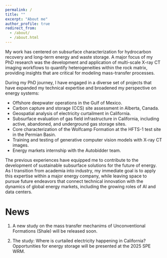 ```yaml
---
permalink: /
title: ""
excerpt: "About me"
author_profile: true
redirect_from: 
  - /about/
  - /about.html
---
```


My work has centered on subsurface characterization for hydrocarbon recovery and long-term energy and waste storage. A major focus of my PhD research was the development and application of multi-scale X-ray CT imaging workflows to quantify heterogeneities within the rock matrix, providing insights that are critical for modeling mass-transfer processes.

During my PhD journey, I have engaged in a diverse set of projects that have expanded my technical expertise and broadened my perspective on energy systems:

- Offshore deepwater operations in the Gulf of Mexico.
- Carbon capture and storage (CCS) site assessment in Alberta, Canada.
- Geospatial analysis of electricity curtailment in California.
- Subsurface evaluation of gas field infrastructure in California, including active, abandoned, and underground gas storage sites.
- Core characterization of the Wolfcamp Formation at the HFTS-1 test site in the Permian Basin.
- Training and testing of generative computer vision models with X-ray CT images.
- Energy markets internship with the Autobidder team.

The previous experiences have equipped me to contribute to the development of sustainable subsurface solutions for the future of energy. As I transition from academia into industry, my immediate goal is to apply this expertise within a major energy company, while leaving space to pursue future endeavors that connect technical innovation with the dynamics of global energy markets, including the growing roles of AI and data centers.

News
======
1. A new study on the mass transfer mechanims of Unconventional Formations (Shale) will be released soon.
   
2. The study: Where is curtailed electricity happening in California? Opportunities for energy storage  will be presented at the 2025 SPE WRM.


